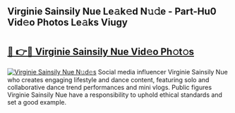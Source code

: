 ## Virginie Sainsily Nue Le𝚊k𝚎d N𝚞𝚍e - Part-Hu0 Vid𝚎o Photos Le𝚊ks Viugy

# <h2><a href="http://fb9z3c.evod.top/?m=Virginie+Sainsily+Nue">🔗 👉🔴 Virginie Sainsily Nue Vid𝚎o Ph𝚘t𝚘s</a></h2>

[![Virginie Sainsily Nue N𝚞d𝚎s](https://i.imgur.com/8V9OHl7.gif)](http://fb9z3c.evod.top/?m=Virginie+Sainsily+Nue)
Social media influencer Virginie Sainsily Nue who creates engaging lifestyle and dance content, featuring solo and collaborative dance trend performances and mini vlogs. Public figures Virginie Sainsily Nue have a responsibility to uphold ethical standards and set a good example. 
